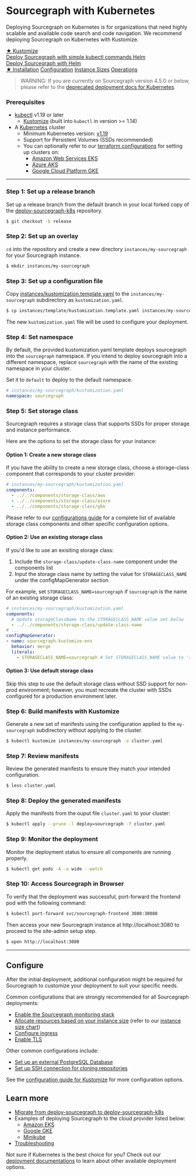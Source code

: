 # Sourcegraph with Kubernetes

<p class="lead">
Deploying Sourcegraph on Kubernetes is for organizations that need highly scalable and available code search and code navigation. We recommend deploying Sourcegraph on Kubernetes with Kustomize.
</p>

<div class="getting-started">
  <a href="./kustomize" class="btn btn-primary" alt="Configure">
   <span>★ Kustomize</span>
   </br>
   Deploy Sourcegraph with simple kubectl commands
  </a>
  <a href="./helm" class="btn" alt="instance">
   <span>Helm</span>
   </br>
   Deploy Sourcegraph with Helm
  </a>
</div>

<div class="getting-started">
<a class="btn btn-primary text-center" href="#prerequisites">★ Installation</a>
<a class="btn text-center" href="kustomize/configure">Configuration</a>
<a class="btn text-center" href="../instance-size">Instance Sizes</a>
<a class="btn text-center" href="operations">Operations</a>
</div>

> WARNING: If you are currently on Sourcegraph version 4.5.0 or below, please refer to the [deprecated deployment docs for Kubernetes](../deprecated/index.md).

### Prerequisites

* [kubectl](https://kubernetes.io/docs/tasks/tools/install-kubectl/) v1.19 or later
   - [Kustomize](https://kustomize.io/) (built into `kubectl` in version >= 1.14)
* A [Kubernetes](https://kubernetes.io/) cluster
   - Minimum Kubernetes version: [v1.19](https://kubernetes.io/blog/2020/08/26/kubernetes-release-1.19-accentuate-the-paw-sitive/)
   - Support for Persistent Volumes (SSDs recommended)
   - You can optionally refer to our [terraform configurations](https://github.com/sourcegraph/tf-k8s-configs) for setting up clusters on:
     - [Amazon Web Services EKS](https://github.com/sourcegraph/tf-k8s-configs/tree/main/aws)
     - [Azure AKS](https://github.com/sourcegraph/tf-k8s-configs/tree/main/azure)
     - [Google Cloud Platform GKE](https://github.com/sourcegraph/tf-k8s-configs/tree/main/gcp)

---

### **Step 1**: Set up a release branch

Set up a release branch from the default branch in your local forked copy of the [deploy-sourcegraph-k8s](https://github.com/sourcegraph/deploy-sourcegraph-k8s) repository.

```bash
$ git checkout -b release
```

### **Step 2**: Set up an overlay

`cd` into the repository and create a new directory `instances/my-sourcegraph` for your Sourcegraph instance.

```bash
$ mkdir instances/my-sourcegraph
```

### **Step 3**: Set up a configuration file

Copy [instances/kustomization.template.yaml](kustomize/index.md#template) to the `instances/my-sourcegraph` subdirectory as `kustomization.yaml`.

```bash
$ cp instances/template/kustomization.template.yaml instances/my-sourcegraph/kustomization.yaml
```

The new `kustomization.yaml` file will be used to configure your deployment.

### **Step 4**: Set namespace

By default, the provided kustomization.yaml template deploys sourcegraph into the `sourcegraph` namespace. If you intend to deploy sourcegraph into a different namespace, replace `sourcegraph` with the name of the existing namespace in your cluster.

Set it to `default` to deploy to the default namespace.

  ```yaml
  # instances/my-sourcegraph/kustomization.yaml
  namespace: sourcegraph
  ```

### **Step 5**: Set storage class

Sourcegraph requires a storage class that supports SSDs for proper storage and instance performance.

Here are the options to set the storage class for your instance:

#### Option 1: Create a new storage class

If you have the ability to create a new storage class, choose a storage-class component that corresponds to your cluster provider:

  ```yaml
  # instances/my-sourcegraph/kustomization.yaml
  components:
    - ../../components/storage-class/aws
    - ../../components/storage-class/azure
    - ../../components/storage-class/gke
  ```

Please refer to our [configurations guide](kustomize/configure.md) for a complete list of available storage class components and other specific configuration options.

#### Option 2: Use an existing storage class

If you'd like to use an exisiting storage class:

1. Include the `storage-class/update-class-name` component under the components list
2. Input the storage class name by setting the value for `STORAGECLASS_NAME` under the configMapGenerator section
   
For example, set `STORAGECLASS_NAME=sourcegraph` if `sourcegraph` is the name of an existing storage class:

  ```yaml
  # instances/my-sourcegraph/kustomization.yaml
  components:
    # Update storageClassName to the STORAGECLASS_NAME value set below
    - ../../components/storage-class/update-class-name
  # ...
  configMapGenerator:
  - name: sourcegraph-kustomize-env
    behavior: merge
    literals:
      - STORAGECLASS_NAME=sourcegraph # Set STORAGECLASS_NAME value to 'sourcegraph'
  ```

#### Option 3: Use default storage class

Skip this step to use the default storage class without SSD support for non-prod environment; however, you must recreate the cluster with SSDs configured for a production environment later.

### **Step 6**: Build manifests with Kustomize

Generate a new set of manifests using the configuration applied to the `my-sourcegraph` subdirectory without applying to the cluster.

  ```bash
  $ kubectl kustomize instances/my-sourcegraph -o cluster.yaml
  ```

### **Step 7**: Review manifests

Review the generated manifests to ensure they match your intended configuration.

  ```bash
  $ less cluster.yaml
  ```

### **Step 8**: Deploy the generated manifests

Apply the manifests from the ouput file `cluster.yaml` to your cluster:

  ```bash
  $ kubectl apply --prune -l deploy=sourcegraph -f cluster.yaml
  ```

### **Step 9**: Monitor the deployment

Monitor the deployment status to ensure all components are running properly.

  ```bash
  $ kubectl get pods -A -o wide --watch
  ```

### **Step 10**: Access Sourcegraph in Browser

To verify that the deployment was successful, port-forward the frontend pod with the following command:

  ```bash
  $ kubectl port-forward svc/sourcegraph-frontend 3080:30080
  ```

Then access your new Sourcegraph instance at http://localhost:3080 to proceed to the site-admin setup step.

  ```bash
  $ open http://localhost:3080
  ```

---

## Configure

After the initial deployment, additional configuration might be required for Sourcegraph to customize your deployment to suit your specific needs.

Common configurations that are strongly recommended for all Sourcegraph deployments:

- [Enable the Sourcegraph monitoring stack](kustomize/configure.md#monitoring-stack)
- [Allocate resources based on your instance size](kustomize/configure.md#instance-size-based-resources) (refer to our [instance size chart](../instance-size.md))
- [Configure ingress](kustomize/configure.md#ingress)
- [Enable TLS](kustomize/configure.md#tls)

Other common configurations include:

- [Set up an external PostgreSQL Database](kustomize/configure.md#external-postgres)
- [Set up SSH connection for cloning repositories](kustomize/configure.md#ssh-for-cloning)

See the [configuration guide for Kustomize](kustomize/configure.md) for more configuration options.

## Learn more

- [Migrate from deploy-sourcegraph to deploy-sourcegraph-k8s](kustomize/migrate.md)
- Examples of deploying Sourcegraph to the cloud provider listed below:
  - [Amazon EKS](kustomize/eks.md)
  - [Google GKE](kustomize/gke.md)
  - [Minikube](../single-node/minikube.md)
- [Troubleshooting](troubleshoot.md)

Not sure if Kubernetes is the best choice for you? Check out our [deployment documentations](../index.md) to learn about other available deployment options.
